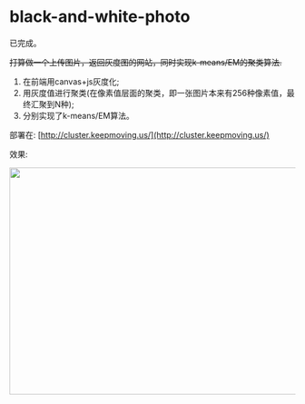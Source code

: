 black-and-white-photo
======

已完成。

~~打算做一个上传图片，返回灰度图的网站，同时实现k-means/EM的聚类算法.~~

1. 在前端用canvas+js灰度化;
2. 用灰度值进行聚类(在像素值层面的聚类，即一张图片本来有256种像素值，最终汇聚到N种);
3. 分别实现了k-means/EM算法。

部署在: [http://cluster.keepmoving.us/](http://cluster.keepmoving.us/)

效果:

<img src="http://7xkqu3.com1.z0.glb.clouddn.com/a800x400.png" width="800" height="400"></img>

